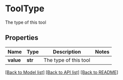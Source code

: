 # ToolType

The type of this tool
## Properties
Name | Type | Description | Notes
------------ | ------------- | ------------- | -------------
**value** | **str** | The type of this tool | 

[[Back to Model list]](../README.md#documentation-for-models) [[Back to API list]](../README.md#documentation-for-api-endpoints) [[Back to README]](../README.md)


